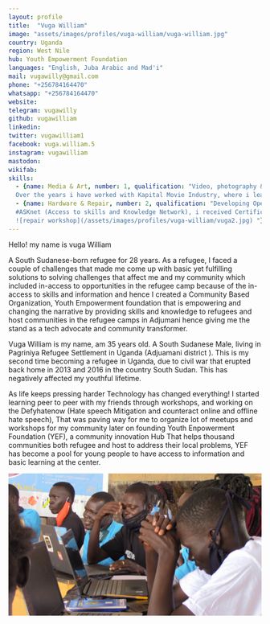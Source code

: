 ```yaml
---
layout: profile
title:  "Vuga William"
image: "assets/images/profiles/vuga-william/vuga-william.jpg"
country: Uganda
region: West Nile
hub: Youth Empowerment Foundation
languages: "English, Juba Arabic and Mad'i"
mail: vugawilly@gmail.com
phone: "+256784164470"
whatsapp: "+256784164470"
website: 
telegram: vugawilly
github: vugawilliam
linkedin: 
twitter: vugawilliam1
facebook: vuga.william.5
instagram: vugawilliam
mastodon: 
wikifab:
skills:
  - {name: Media & Art, number: 1, qualification: "Video, photography & Audio \n \n
  Over the years i have worked with Kapital Movie Industry, where i learned a lot about leadership, videography and storytelling and I am proud to be able to use these tools and softwares \n \n ![film shooting](/assets/images/profiles/vuga-william/vuga1.JPG) "}
  - {name: Hardware & Repair, number: 2, qualification: "Developing Open Technology Skills and imparting Community Information \n \n
  #ASKnet (Access to skills and Knowledge Network), i received Certificate of completion of the training Program on developing open technology skills and imparting community information \n \n 
  ![repair workshop](/assets/images/profiles/vuga-william/vuga2.jpg) "}
---
```

Hello! my name is vuga William

A South Sudanese-born refugee for 28 years. As a refugee, I faced a couple of challenges that made me come up with basic yet fulfilling solutions to solving challenges that affect me and my community which included in-access to opportunities in the refugee camp because of the in- access to skills and information and hence I created a Community Based Organization, Youth Empowerment foundation that is empowering and changing the narrative by providing skills and knowledge to refugees and host communities in the refugee camps in Adjumani hence giving me the stand as a tech advocate and community transformer.

Vuga William is my name, am 35 years old. A South Sudanese Male, living in Pagriniya Refugee Settlement in Uganda (Adjuamani district ). This is my second time becoming a refugee in Uganda, due to civil war that erupted back home in 2013 and 2016 in the country South Sudan. This has negatively affected my youthful lifetime.

 As life keeps pressing harder Technology has changed everything! I started learning peer to peer with my friends through workshops, and working on the Defyhatenow (Hate speech Mitigation and counteract online and offline hate speech), That was paving way for me to organize lot of meetups and workshops for my community later on founding Youth Enpowerment Foundation (YEF), a community innovation Hub That helps thousand communities both refugee and host to address their local problems, YEF has become a pool for young people to have access to information and basic learning at the center.
 
![workshop](/assets/images/profiles/vuga-william/vuga3.JPG)